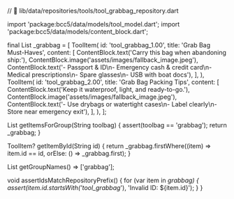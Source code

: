 // 📄 lib/data/repositories/tools/tool_grabbag_repository.dart

import 'package:bcc5/data/models/tool_model.dart';
import 'package:bcc5/data/models/content_block.dart';

final List<ToolItem> _grabbag = [
  ToolItem(
    id: 'tool_grabbag_1.00',
    title: 'Grab Bag Must-Haves',
    content: [
      ContentBlock.text('Carry this bag when abandoning ship:'),
      ContentBlock.image('assets/images/fallback_image.jpeg'),
      ContentBlock.text('- Passport & ID\n- Emergency cash & credit card\n- Medical prescriptions\n- Spare glasses\n- USB with boat docs'),
    ],
  ),
  ToolItem(
    id: 'tool_grabbag_2.00',
    title: 'Grab Bag Packing Tips',
    content: [
      ContentBlock.text('Keep it waterproof, light, and ready-to-go.'),
      ContentBlock.image('assets/images/fallback_image.jpeg'),
      ContentBlock.text('- Use drybags or watertight cases\n- Label clearly\n- Store near emergency exit'),
    ],
  ),
];

List<ToolItem> getItemsForGroup(String toolbag) {
  assert(toolbag == 'grabbag');
  return _grabbag;
}

ToolItem? getItemById(String id) {
  return _grabbag.firstWhere((item) => item.id == id, orElse: () => _grabbag.first);
}

List<String> getGroupNames() => ['grabbag'];

void assertIdsMatchRepositoryPrefix() {
  for (var item in _grabbag) {
    assert(item.id.startsWith('tool_grabbag_'), 'Invalid ID: ${item.id}');
  }
}
